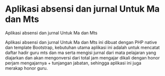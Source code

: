 # Aplikasi absensi dan jurnal Untuk Ma dan Mts

Aplikasi absensi dan jurnal Untuk Ma dan Mts

Aplikasi absensi dan jurnal Untuk Ma dan Mts ini dibuat dengan PHP native dan template Bootstrap, kebutuhan utama aplikasi ini 
adalah untuk mencatat daftar hadir guru mts dan ma serta mengisi jurnal dari mata pelajaran yang diajarkan dan akan mengonversi 
dari total jam mengajar dikali dengan honor perjam mengajarnya + tunjangan jabatan, sehingga aplikasi ini juga merakap honor guru.


